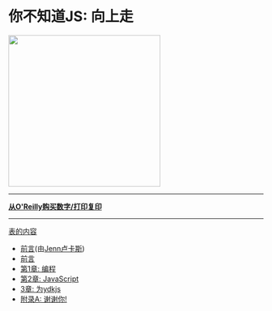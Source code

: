 
# 你不知道JS: 向上走

<img src="cover.jpg" width="300">

* * *

**[从O'Reilly购买数字/打印复印](http://shop.oreilly.com/product/0636920039303.do)**

* * *

[表的内容](toc.md)

-   [前言](foreword.md)(由[Jenn卢卡斯](http://jennlukas.com))
-   [前言](../preface.md)
-   [第1章: 编程](ch1.md)
-   [第2章: JavaScript](ch2.md)
-   [3章: 为ydkjs](ch3.md)
-   [附录A: 谢谢你!](apA.md)
